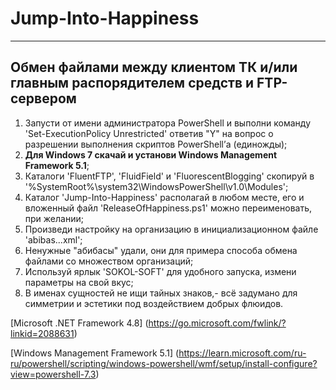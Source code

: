 # Jump-Into-Happiness
---
## Обмен файлами между клиентом ТК и/или главным распорядителем средств и FTP-сервером


1.	Запусти от имени администратора PowerShell и выполни команду 'Set-ExecutionPolicy Unrestricted' ответив "Y" на вопрос о разрешении выполнения скриптов PowerShell’а (единожды);
2.	<b>Для Windows 7 скачай и установи Windows Management Framework 5.1</b>;
3.	Каталоги 'FluentFTP', 'FluidField' и 'FluorescentBlogging' скопируй в '%SystemRoot%\system32\WindowsPowerShell\v1.0\Modules\';
4.	Каталог 'Jump-Into-Happiness' располагай в любом месте, его и вложенный файл 'ReleaseOfHappiness.ps1' можно переименовать, при желании;
5.	Произведи настройку на организацию в инициализационном файле 'abibas...xml';
6.	Ненужные "абибасы" удали, они для примера способа обмена файлами со множеством организаций;
7.	Используй ярлык 'SOKOL-SOFT' для удобного запуска, измени параметры на свой вкус;
8.	В именах сущностей не ищи тайных знаков,- всё задумано для симметрии и эстетики под воздействием добрых флюидов.






[Microsoft .NET Framework 4.8] (https://go.microsoft.com/fwlink/?linkid=2088631)


[Windows Management Framework 5.1] (https://learn.microsoft.com/ru-ru/powershell/scripting/windows-powershell/wmf/setup/install-configure?view=powershell-7.3) 

<!---
DIPx2/DIPx2 is a ✨ special ✨ repository because its `README.md` (this file) appears on your GitHub profile.
You can click the Preview link to take a look at your changes.
--->
